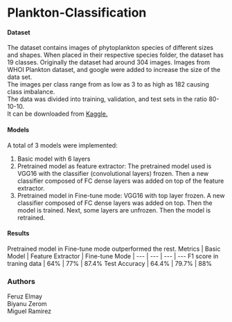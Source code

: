 # Plankton-Classification

#### Dataset
The dataset contains images of phytoplankton species of different sizes and shapes.
When placed in their respective species folder, the dataset has 19 classes.
Originally the dataset had around 304 images. 
Images from WHOI Plankton dataset, and google were added to increase the size of the data set. <br>
The images per class range from as low as 3 to as high as 182 causing class imbalance.  
The data was divided into training, validation, and test sets in the ratio 80-10-10.  
It can be downloaded from <a href = "https://www.kaggle.com/datasets/feruzz/plankton-dataset"> Kaggle. </a>


#### Models
A total of 3 models were implemented: 
1. Basic model with 6 layers
2. Pretrained model as feature extractor: The pretrained model used is VGG16 with the classifier (convolutional layers) frozen. Then a new classifier composed of FC dense layers was added on top of the feature extractor.
3. Pretrained model in Fine-tune mode: VGG16 with top layer frozen. A new classifier composed of FC dense layers was added on top. Then the model is trained. Next, some layers are unfrozen. Then the model is retrained.


#### Results
Pretrained model in Fine-tune mode outperformed the rest.
Metrics | Basic Model | Feature Extractor | Fine-tune Mode |
--- | --- | --- | --- 
F1 score in traning data | 64% | 77% | 87.4% 
Test Accuracy | 64.4% | 79.7% | 88% 

### Authors
Feruz Elmay <br>
Biyanu Zerom <br>
Miguel Ramirez <br>
